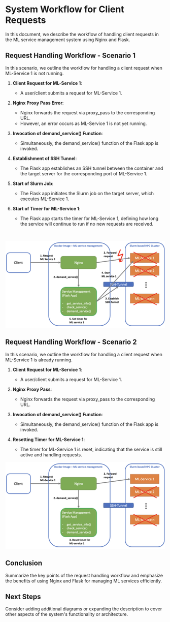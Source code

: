 # System Workflow for Client Requests

In this document, we describe the workflow of handling client requests in the ML service management system using Nginx and Flask.

## Request Handling Workflow - Scenario 1

In this scenario, we outline the workflow for handling a client request when ML-Service 1 is not running.

1. **Client Request for ML-Service 1**:
   - A user/client submits a request for ML-Service 1.

2. **Nginx Proxy Pass Error**:
   - Nginx forwards the request via proxy_pass to the corresponding URL.
   - However, an error occurs as ML-Service 1 is not yet running.

3. **Invocation of demand_service() Function**:
   - Simultaneously, the demand_service() function of the Flask app is invoked.

4. **Establishment of SSH Tunnel**:
   - The Flask app establishes an SSH tunnel between the container and the target server for the corresponding port of ML-Service 1.

5. **Start of Slurm Job**:
   - The Flask app initiates the Slurm job on the target server, which executes ML-Service 1.

6. **Start of Timer for ML-Service 1**:
   - The Flask app starts the timer for ML-Service 1, defining how long the service will continue to run if no new requests are received.


<br/>
<p align="center">
   <img src="./imgs/WORKFLOW_01.png" alt="Client Request Flow Diagram - Scenario 1" width="600">
</p>


## Request Handling Workflow - Scenario 2

In this scenario, we outline the workflow for handling a client request when ML-Service 1 is already running.

1. **Client Request for ML-Service 1**:
   - A user/client submits a request for ML-Service 1.

2. **Nginx Proxy Pass**:
   - Nginx forwards the request via proxy_pass to the corresponding URL.

3. **Invocation of demand_service() Function**:
   - Simultaneously, the demand_service() function of the Flask app is invoked.

4. **Resetting Timer for ML-Service 1**:
   - The timer for ML-Service 1 is reset, indicating that the service is still active and handling requests.



![Timeout Management Diagram](./imgs/WORKFLOW_02.png)


## Conclusion

Summarize the key points of the request handling workflow and emphasize the benefits of using Nginx and Flask for managing ML services efficiently.

## Next Steps

Consider adding additional diagrams or expanding the description to cover other aspects of the system's functionality or architecture.

